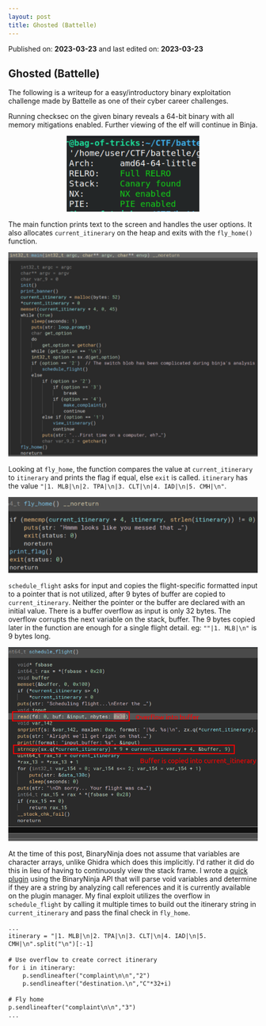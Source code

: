 ```yaml
--- 
layout: post 
title: Ghosted (Battelle)
--- 
```

 
Published on: **2023-03-23** and last edited on: **2023-03-23** 
 
 
 
 
 
 
## Ghosted (Battelle)
 
The following is a writeup for a easy/introductory binary exploitation challenge made by Battelle as one of their cyber career challenges.

Running checksec on the given binary reveals a 64-bit binary with all memory mitigations enabled. Further viewing of the elf will continue in Binja.
<p align="center"> 
  <img src="/assets/2023-03-23-0/Screenshot_13.png" /> 
</p> 

The main function prints text to the screen and handles the user options. It also allocates `current_itinerary` on the heap and exits with the `fly_home()` function.
<p align="center"> 
  <img src="/assets/2023-03-23-0/Screenshot_14.png" /> 
</p> 

Looking at `fly_home`, the function compares the value at `current_itinerary` to `itinerary` and prints the flag if equal, else `exit` is called. `itinerary` has the value `"|1. MLB|\n|2. TPA|\n|3. CLT|\n|4. IAD|\n|5. CMH|\n"`.
<p align="center"> 
  <img src="/assets/2023-03-23-0/Screenshot_15.png" /> 
</p> 

`schedule_flight` asks for input and copies the flight-specific formatted input to a pointer that is not utilized, after 9 bytes of buffer are copied to `current_itinerary`. Neither the pointer or the buffer are declared with an initial value. There is a buffer overflow as input is only 32 bytes. The overflow corrupts the next variable on the stack, buffer. The 9 bytes copied later in the function are enough for a single flight detail. eg: `""|1. MLB|\n"` is 9 bytes long.
<p align="center"> 
  <img src="/assets/2023-03-23-0/Screenshot_16.png" /> 
</p> 

At the time of this post, BinaryNinja does not assume that variables are character arrays, unlike Ghidra which does this implicitly. I'd rather it did do this in lieu of having to continuously view the stack frame. I wrote a <a href="https://github.com/elbee-cyber/analyze_char_arrays">quick plugin</a> using the BinaryNinja API that will parse void variables and determine if they are a string by analyzing call references and it is currently available on the plugin manager.
My final exploit utilizes the overflow in `schedule_flight` by calling it multiple times to build out the itinerary string in `current_itinerary` and pass the final check in `fly_home`.
```python3
...
itinerary = "|1. MLB|\n|2. TPA|\n|3. CLT|\n|4. IAD|\n|5. CMH|\n".split("\n")[:-1]

# Use overflow to create correct itinerary
for i in itinerary:
    p.sendlineafter("complaint\n\n","2")
    p.sendlineafter("destination.\n","C"*32+i)

# Fly home
p.sendlineafter("complaint\n\n","3")
...
```
